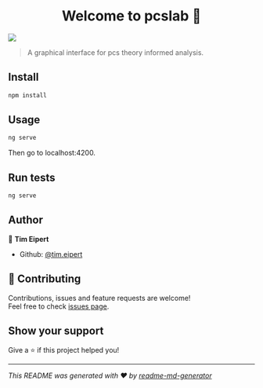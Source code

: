 <h1 align="center">Welcome to pcslab 👋</h1>
<p>
  <img src="https://img.shields.io/badge/version-0.0.1-blue.svg?cacheSeconds=2592000" />
</p>

> A graphical interface for pcs theory informed analysis.

## Install

```sh
npm install
```

## Usage

```sh
ng serve
```
Then go to localhost:4200.

## Run tests

```sh
ng serve
```

## Author

👤 **Tim Eipert**

* Github: [@tim.eipert](https://github.com/tim.eipert)

## 🤝 Contributing

Contributions, issues and feature requests are welcome!<br />Feel free to check [issues page](https://github.com/timeipert/pcslab/issues).

## Show your support

Give a ⭐️ if this project helped you!

***
_This README was generated with ❤️ by [readme-md-generator](https://github.com/kefranabg/readme-md-generator)_
